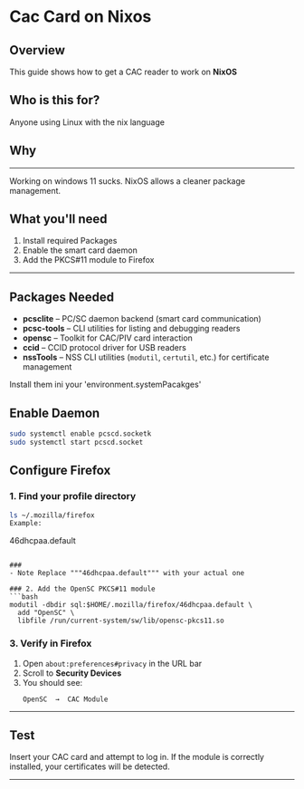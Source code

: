 # Cac Card on Nixos 

## Overview
This guide shows how to get a CAC reader to work on **NixOS**

## Who is this for?
Anyone using Linux with the nix language

## Why               
---------------------
Working on windows 11 sucks. NixOS allows a cleaner package management. 

## What you'll need 
1. Install required Packages
2. Enable the smart card daemon
3. Add the PKCS#11 module to Firefox 

--- 

## Packages Needed 
- **pcsclite** – PC/SC daemon backend (smart card communication)  
- **pcsc-tools** – CLI utilities for listing and debugging readers  
- **opensc** – Toolkit for CAC/PIV card interaction  
- **ccid** – CCID protocol driver for USB readers  
- **nssTools** – NSS CLI utilities (`modutil`, `certutil`, etc.) for certificate management  

Install them ini your 'environment.systemPacakges'

## Enable Daemon 
```bash
sudo systemctl enable pcscd.socketk
sudo systemctl start pcscd.socket
```

## Configure Firefox

### 1. Find your profile directory

```bash
ls ~/.mozilla/firefox
Example:
```
46dhcpaa.default
```

###
- Note Replace """46dhcpaa.default""" with your actual one

### 2. Add the OpenSC PKCS#11 module
```bash
modutil -dbdir sql:$HOME/.mozilla/firefox/46dhcpaa.default \
  add "OpenSC" \
  libfile /run/current-system/sw/lib/opensc-pkcs11.so
```

### 3. Verify in Firefox

1. Open `about:preferences#privacy` in the URL bar  
2. Scroll to **Security Devices**  
3. You should see:  
   ```
   OpenSC  →  CAC Module
   ```

---

## Test

Insert your CAC card and attempt to log in. If the module is correctly installed, your certificates will be detected.

---

